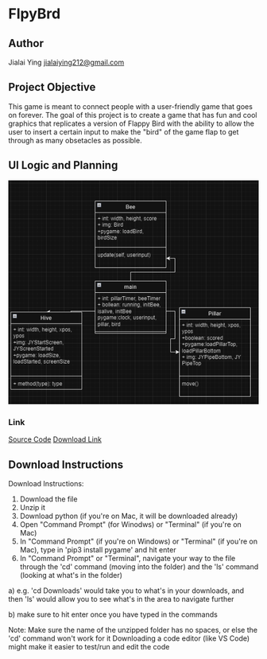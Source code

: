 # FlpyBrd
## Author
Jialai Ying
jialaiying212@gmail.com

## Project Objective
This game is meant to connect people with a user-friendly game that goes on forever. The goal of this project is to create a game that has fun and cool graphics that replicates a version of Flappy Bird with the ability to allow the user to insert a certain input to make the "bird" of the game flap to get through as many obsetacles as possible. 

## UI Logic and Planning
![Class Diagram](https://github.com/JialaiY/FlpyBrd/blob/main/imgs/FlpyBird%20flow.png?raw=true)

### Link
[Source Code](https://github.com/JialaiY/FlpyBrd/tree/main/imgs/FlpyBrd)
[Download Link](src/JYFlpyBrd.zip)

## Download Instructions
Download Instructions:
1. Download the file
2. Unzip it
3. Download python (if you're on Mac, it will be downloaded already)
4. Open "Command Prompt" (for Winodws) or "Terminal" (if you're on Mac)
5. In "Command Prompt" (if you're on Windows) or "Terminal" (if you're on Mac), type in 'pip3 install pygame' and hit enter
6. In "Command Prompt" or "Terminal", navigate your way to the file through the 'cd' command (moving into the folder) and the 'ls' command (looking at what's in the folder)
 
a) e.g. 'cd Downloads' would take you to what's in your downloads, and then 'ls' would allow you to see what's in the area to navigate further

b) make sure to hit enter once you have typed in the commands

Note: Make sure the name of the unzipped folder has no spaces, or else the 'cd' command won't work for it Downloading a code editor (like VS Code) might make it easier to test/run and edit the code
